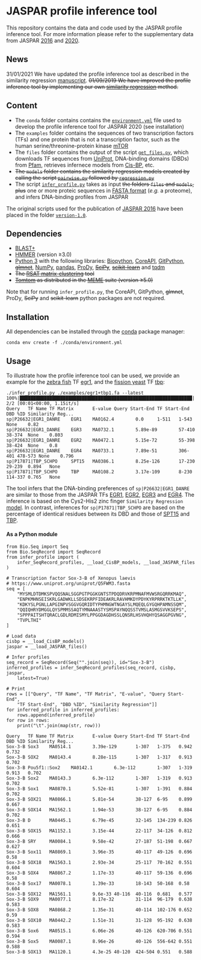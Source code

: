 # JASPAR profile inference tool
This repository contains the data and code used by the JASPAR profile inference tool. For more information please refer to the supplementary data from JASPAR [2016](https://academic.oup.com/nar/article/44/D1/D110/2502663) and [2020](https://academic.oup.com/nar/advance-article/doi/10.1093/nar/gkz1001/5614568).

## News
31/01/2021 We have updated the profile inference tool as described in the similarity regression [manuscript](https://www.nature.com/articles/s41588-019-0411-1).
~~01/09/2019 We have improved the profile inference tool by implementing our own [similarity regression](https://www.nature.com/articles/s41588-019-0411-1) method.~~

## Content
* The `conda` folder contains contains the [`environment.yml`](https://github.com/wassermanlab/JASPAR-profile-inference/blob/master/conda/environment.yml) file used to develop the profile inference tool for JASPAR 2020 (see installation)
* The `examples` folder contains the sequences of two transcription factors (TFs) and one protein that is not a transcription factor, such as the human serine/threonine-protein kinase [mTOR](https://www.uniprot.org/uniprot/P42345)
* The `files` folder contains the output of the script [`get_files.py`](https://github.com/wassermanlab/JASPAR-profile-inference/blob/master/files/get_files.py), which downloads TF sequences from [UniProt](https://www.uniprot.org/), DNA-binding domains (DBDs) from [Pfam](https://pfam.xfam.org/), retrieves infernece models from [Cis-BP](http://cisbp.ccbr.utoronto.ca/), etc.
* ~~The `models` folder contains the similarity regression models created by calling the script [`pairwise.py`](https://github.com/wassermanlab/JASPAR-profile-inference/blob/master/models/pairwise.py) followed by [`regression.py`](https://github.com/wassermanlab/JASPAR-profile-inference/blob/master/models/regression.py)~~
* The script [`infer_profile.py`](https://github.com/wassermanlab/JASPAR-profile-inference/blob/master/infer_profile.py) takes as input ~~the folders `files` and `models`, plus~~ one or more proteic sequences in [FASTA format](https://en.wikipedia.org/wiki/FASTA_format) (_e.g._ a proteome), and infers DNA-binding profiles from JASPAR 

The original scripts used for the publication of [JASPAR 2016](https://doi.org/10.1093/nar/gkv1176) have been placed in the folder [`version-1.0`](https://github.com/wassermanlab/JASPAR-profile-inference/tree/master/version-1.0).

## Dependencies
* [BLAST+](https://blast.ncbi.nlm.nih.gov/Blast.cgi)
* [HMMER](http://hmmer.org/) (version ≥3.0)
* [Python 3](https://www.python.org/download/releases/3/) with the following libraries: [Biopython](http://biopython.org), [CoreAPI](http://www.coreapi.org), [GitPython](https://gitpython.readthedocs.io/en/stable/), ~~[glmnet](https://github.com/civisanalytics/python-glmnet)~~, [NumPy](https://numpy.org/), [pandas](https://pandas.pydata.org/), [ProDy](http://prody.csb.pitt.edu/), ~~[SciPy](https://www.scipy.org/)~~, ~~[scikit-learn](https://scikit-learn.org/stable/)~~ and [tqdm](https://tqdm.github.io) 
* ~~The [RSAT matrix-clustering](http://pedagogix-tagc.univ-mrs.fr/rsat/matrix-clustering_form.cgi) tool~~
* ~~[Tomtom](http://meme-suite.org/doc/tomtom.html) as distributed in the [MEME](http://meme-suite.org/index.html) suite (version ≥5.0)~~

Note that for running `infer_profile.py`, the CoreAPI, GitPython, ~~glmnet~~, ProDy, ~~SciPy~~ and ~~scikit-learn~~ python packages are not required.

## Installation
All dependencies can be installed through the [conda](https://docs.conda.io/en/latest/) package manager:
```
conda env create -f ./conda/environment.yml
```

## Usage
To illustrate how the profile inference tool can be used, we provide an example for the [zebra fish](https://www.ncbi.nlm.nih.gov/Taxonomy/Browser/wwwtax.cgi?&id=7955) TF [egr1](https://www.uniprot.org/uniprot/P26632), and the [fission yeast](https://www.ncbi.nlm.nih.gov/Taxonomy/Browser/wwwtax.cgi?&id=4896) TF [tbp](https://www.uniprot.org/uniprot/P17871):
```
./infer_profile.py ./examples/egr1+tbp1.fa --latest
100%|████████████████████████████████████████████████████████████████| 2/2 [00:01<00:00, 1.15it/s]
Query   TF Name TF Matrix       E-value Query Start-End TF Start-End    DBD %ID Similarity Reg...
sp|P26632|EGR1_DANRE    EGR1    MA0162.4        0.0     1-511   1-543   None    0.82
sp|P26632|EGR1_DANRE    EGR3    MA0732.1        5.89e-89        57-410  38-374  None    0.803
sp|P26632|EGR1_DANRE    EGR2    MA0472.1        5.15e-72        55-398  38-424  None    0.8
sp|P26632|EGR1_DANRE    EGR4    MA0733.1        7.89e-51        306-401 478-573 None    0.796
sp|P17871|TBP_SCHPO     SPT15   MA0386.1        8.25e-126       17-230  29-239  0.894   None
sp|P17871|TBP_SCHPO     TBP     MA0108.2        3.17e-109       8-230   114-337 0.765   None
```
The tool infers that the DNA-binding preferences of `sp|P26632|EGR1_DANRE` are similar to those from the JASPAR TFs [EGR1](http://jaspar.genereg.net/matrix/MA0162.4/), [EGR2](http://jaspar.genereg.net/matrix/MA0472.1/), [EGR3](http://jaspar.genereg.net/matrix/MA0732.1/) and [EGR4](http://jaspar.genereg.net/matrix/MA0733.1/). The inference is based on the Cys2-His2 zinc finger `Similarity Regression` [model](https://github.com/wassermanlab/JASPAR-profile-inference/blob/master/files/cisbp/F135_1.97d.json). In contrast, inferences for `sp|P17871|TBP_SCHPO` are based on the percentage of identical residues between its DBD and those of [SPT15](http://jaspar.genereg.net/matrix/MA0386.1/) and [TBP](http://jaspar.genereg.net/matrix/MA0108.2/).

#### As a Python module
```
from Bio.Seq import Seq
from Bio.SeqRecord import SeqRecord
from infer_profile import (
    infer_SeqRecord_profiles, __load_CisBP_models, __load_JASPAR_files
)

# Transcription factor Sox-3-B of Xenopus laevis
# https://www.uniprot.org/uniprot/Q5FWM3.fasta
seq = [
    "MYSMLDTDMKSPVQQSNALSGGPGTPGGKGNTSTPDQDRVKRPMNAFMVWSRGQRRKMAQ",
    "ENPKMHNSEISKRLGADWKLLSDSEKRPFIDEAKRLRAVHMKDYPDYKYRPRRKTKTLLK",
    "KDKYSLPGNLLAPGINPVSGGVGQRIDTYPHMNGWTNGAYSLMQEQLGYGQHPAMNSSQM",
    "QQIQHRYDMGGLQYSPMMSSAQTYMNAAASTYSMSPAYNQQSSTVMSLASMGSVVKSEPS",
    "SPPPAITSHTQRACLGDLRDMISMYLPPGGDAGDHSSLQNSRLHSVHQHYQSAGGPGVNG",
    "TVPLTHI"
]

# Load data
cisbp = __load_CisBP_models()
jaspar = __load_JASPAR_files()

# Infer profiles
seq_record = SeqRecord(Seq("".join(seq)), id="Sox-3-B")
inferred_profiles = infer_SeqRecord_profiles(seq_record, cisbp, jaspar,
    latest=True)

# Print
rows = [["Query", "TF Name", "TF Matrix", "E-value", "Query Start-End",
    "TF Start-End", "DBD %ID", "Similarity Regression"]]
for inferred_profile in inferred_profiles:
    rows.append(inferred_profile)
for row in rows:
    print("\t".join(map(str, row)))

Query   TF Name TF Matrix       E-value Query Start-End TF Start-End    DBD %ID Similarity Reg...
Sox-3-B Sox3    MA0514.1        3.39e-129       1-307   1-375   0.942   0.732
Sox-3-B SOX2    MA0143.4        8.28e-115       1-307   1-317   0.913   0.702
Sox-3-B Pou5f1::Sox2    MA0142.1        6.3e-112        1-307   1-319   0.913   0.702
Sox-3-B Sox2    MA0143.3        6.3e-112        1-307   1-319   0.913   0.702
Sox-3-B Sox1    MA0870.1        5.52e-81        1-307   1-391   0.884   0.702
Sox-3-B SOX21   MA0866.1        5.81e-54        38-127  6-95    0.899   0.667
Sox-3-B SOX14   MA1562.1        1.94e-53        38-127  6-95    0.884   0.702
Sox-3-B D       MA0445.1        6.79e-45        32-145  134-239 0.826   0.651
Sox-3-B SOX15   MA1152.1        3.15e-44        22-117  34-126  0.812   0.666
Sox-3-B SRY     MA0084.1        9.58e-42        27-187  51-198  0.667   0.627
Sox-3-B Sox11   MA0869.1        3.96e-35        40-117  49-126  0.696   0.58
Sox-3-B SOX18   MA1563.1        2.93e-34        25-117  70-162  0.551   0.604
Sox-3-B SOX4    MA0867.2        1.17e-33        40-117  59-136  0.696   0.58
Sox-3-B Sox17   MA0078.1        1.39e-33        18-143  50-168  0.58    0.604
Sox-3-B SOX12   MA1561.1        9.6e-33 40-116  40-116  0.681   0.577
Sox-3-B SOX9    MA0077.1        8.17e-32        31-114  96-179  0.638   0.583
Sox-3-B SOX8    MA0868.2        1.35e-31        40-114  102-176 0.652   0.59
Sox-3-B SOX10   MA0442.2        1.51e-31        31-128  95-192  0.638   0.583
Sox-3-B Sox6    MA0515.1        6.06e-26        40-126  620-706 0.551   0.594
Sox-3-B Sox5    MA0087.1        8.96e-26        40-126  556-642 0.551   0.588
Sox-3-B SOX13   MA1120.1        4.3e-25 40-120  424-504 0.551   0.588
```